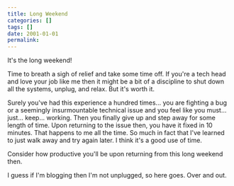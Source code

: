 ```yaml
---
title: Long Weekend
categories: []
tags: []
date: 2001-01-01
permalink: 
---
```


It's the long weekend!

Time to breath a sigh of relief and take some time off. If you're a tech head and love your job like me then it might be a bit of a discipline to shut down all the systems, unplug, and relax. But it's worth it.

Surely you've had this experience a hundred times... you are fighting a bug or a seemingly insurmountable technical issue and you feel like you must... just... keep... working. Then you finally give up and step away for some length of time. Upon returning to the issue then, you have it fixed in 10 minutes. That happens to me all the time. So much in fact that I've learned to just walk away and try again later. I think it's a good use of time.

Consider how productive you'll be upon returning from this long weekend then.

I guess if I'm blogging then I'm not unplugged, so here goes. Over and out.